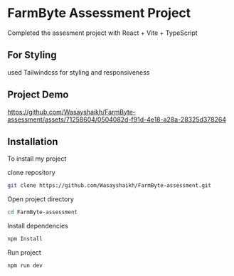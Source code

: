 # FarmByte Assessment Project

Completed the assesment project with React + Vite + TypeScript


## For Styling
used Tailwindcss for styling and responsiveness

## Project Demo

https://github.com/Wasayshaikh/FarmByte-assessment/assets/71258604/0504082d-f91d-4e18-a28a-28325d378264

## Installation
To install my project 

clone repository

```bash
git clone https://github.com/Wasayshaikh/FarmByte-assessment.git

```
Open project directory

```bash
cd FarmByte-assessment

```

Install dependencies

```bash
npm Install

```
Run project

```bash
npm run dev

```


